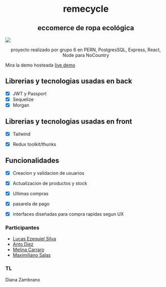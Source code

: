 # <h1 align="center" color="red">remecycle</h1>

<h2 align="center" > eccomerce de ropa ecológica </h2>

![](https://cdn.discordapp.com/attachments/935948268880404510/1015548299664699545/unknown.png)


<p align="center" > proyecto realizado por grupo 6 en PERN, PostgresSQL, Express, React, Node para NoCountry</p>

Mira la demo hosteada [live demo](https://.herokuapp.com/)

## Librerias y tecnologias usadas en back

- [x] JWT y Passport
- [x] Sequelize
- [x] Morgan

## Librerias y tecnologias usadas en front


- [x] Tailwind
- [x] Redux toolkit/thunks


## Funcionalidades

- [x] Creacion y validacion de usuarios
- [x] Actualizacion  de productos y stock
- [x] Ultimas compras
- [x] pasarela de pago
- [x] interfaces diseñadas para compra rapidas segun UX


### Participantes

- [Lucas Ezequiel Silva](https://github.com/LucasEzequielSilva)
- [Anto Diez](https://github.com/DiezAntonella)
- [Melina Carraro](https://github.com/Meellcarraro)
- [Maximiliano Salas](https://github.com/Maxirx)

### TL
Diana Zambrano 
